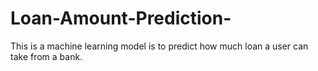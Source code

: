 # Loan-Amount-Prediction-
This is a machine learning model is to predict how much loan a user can take from a bank. 
